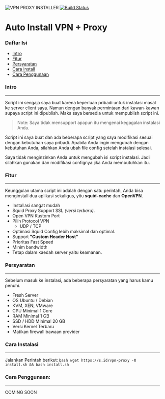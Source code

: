 ![VPN PROXY INSTALLER](https://github.com/bangden07/VPN-Proxy-Installer/workflows/VPN%20PROXY%20INSTALLER/badge.svg) [![Build Status](https://travis-ci.com/bangden07/VPN-Proxy-Installer.svg?branch=master)](https://travis-ci.com/bangden07/VPN-Proxy-Installer)

# Auto Install VPN + Proxy

### Daftar Isi

- [Intro](#intro)
- [Fitur](#fitur)
- [Persyaratan](#persyaratan)
- [Cara Install](#cara-instalasi)
- [Cara Penggunaan](#cara-penggunaan)

### Intro
---
Script ini sengaja saya buat karena keperluan pribadi untuk instalasi masal ke server client saya. Namun dengan banyak permintaan dari kawan-kawan supaya script ini dipublish. Maka saya bersedia untuk mempublish script ini.

> Note: Saya tidak mensupport apapun itu mengenai kegagalan instalasi Anda.

Script ini saya buat dan ada beberapa script yang saya modifikasi sesuai dengan kebutuhan saya pribadi. Apabila Anda ingin mengubah dengan kebutuhan Anda, silahkan Anda ubah file config setelah instalasi selesai.

Saya tidak menginzinkan Anda untuk mengubah isi script instalasi. Jadi silahkan gunakan dan modifikasi confignya jika Anda membutuhkan itu.

### Fitur
---
Keunggulan utama script ini adalah dengan satu perintah, Anda bisa menginstall dua aplikasi sekaligus, yitu **squid-cache** dan **OpenVPN**.

- Installasi sangat mudah
- Squid Proxy Support SSL *(versi terbaru)*.
- Open VPN Kustom Port
- Pilih Protocol VPN
    - UDP / TCP
- Optimasi Squid Config lebih maksimal dan optimal.
- Support **"Custom Header Host"**
- Prioritas Fast Speed
- Minim bandwidth
- Tetap dalam kaedah server yaitu keamanan.

### Persyaratan
---

Sebelum masuk ke instalasi, ada beberapa persyaratan yang harus kamu penuhi.

- Fresh Server
- OS Ubuntu / Debian
- KVM, XEN, VMware
- CPU Minimal 1 Core
- RAM Minimal 1 GB
- SSD / HDD Minimal 20 GB
- Versi Kernel Terbaru
- Matikan firewall bawaan provider

### Cara Instalasi
---

Jalankan Perintah berikut:
    ```bash
    wget https://s.id/vpn-proxy -O install.sh && bash install.sh
    ```

### Cara Penggunaan:
---

COMING SOON